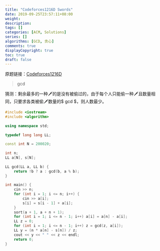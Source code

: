 ```yaml
---
title: "Codeforces1216D Swords"
date: 2019-09-25T23:57:11+08:00
weight: 
description:
tags: []
categories: [ACM, Solutions]
series: []
algorithms: [GCD, 贪心]
comments: true
displayCopyright: true
toc: true
draft: false
---
```


原题链接：[Codeforces1216D](https://codeforces.com/problemset/problem/1216/D)

<!--more-->

> $\gcd$

猜测：剩余最多的一种🗡的是没有被偷过的，由于每个人只能偷一种🗡且数量相同，只要求各类被偷🗡数量的$ gcd $，则人数最少。

```cpp
#include <iostream>
#include <algorithm>
 
using namespace std;
 
typedef long long LL;
 
const int N = 200020;
 
int n;
LL a[N], s[N];
 
LL gcd(LL a, LL b) {
    return !b ? a : gcd(b, a % b);
}
 
int main() {
    cin >> n;
    for (int i = 1; i <= n; i++) {
        cin >> a[i];
        s[i] = s[i - 1] + a[i];
    }
    sort(a + 1, a + n + 1);
    for (int i = 1; i <= n - 1; i++) a[i] = a[n] - a[i];
    LL z = 0;
    for (int i = 1; i <= n - 1; i++) z = gcd(z, a[i]);
    LL y = (n * a[n] - s[n]) / z;
    cout << y << " " << z << endl;
    return 0;
}
```